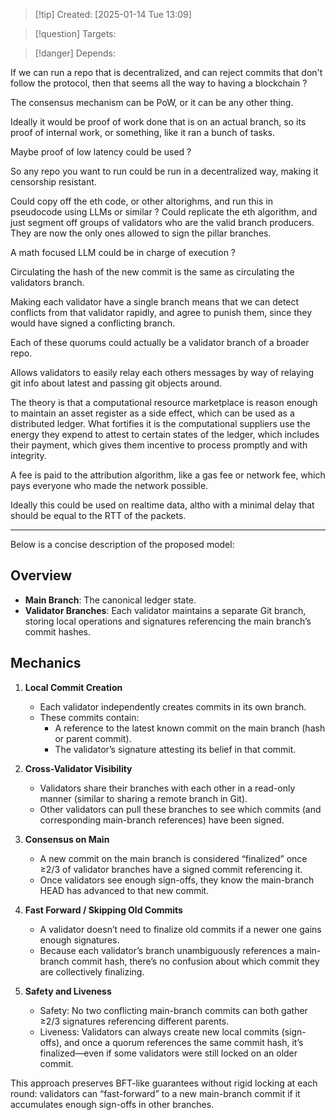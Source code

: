 
>[!tip] Created: [2025-01-14 Tue 13:09]

>[!question] Targets: 

>[!danger] Depends: 

If we can run a repo that is decentralized, and can reject commits that don't follow the protocol, then that seems all the way to having a blockchain ?

The consensus mechanism can be PoW, or it can be any other thing.

Ideally it would be proof of work done that is on an actual branch, so its proof of internal work, or something, like it ran a bunch of tasks.

Maybe proof of low latency could be used ?

So any repo you want to run could be run in a decentralized way, making it censorship resistant.

Could copy off the eth code, or other altorighms, and run this in pseudocode using LLMs or similar ?
Could replicate the eth algorithm, and just segment off groups of validators who are the valid branch producers.  They are now the only ones allowed to sign the pillar branches.

A math focused LLM could be in charge of execution ?

Circulating the hash of the new commit is the same as circulating the validators branch.

Making each validator have a single branch means that we can detect conflicts from that validator rapidly, and agree to punish them, since they would have signed a conflicting branch.

Each of these quorums could actually be a validator branch of a broader repo.

Allows validators to easily relay each others messages by way of relaying git info about latest and passing git objects around.

The theory is that a computational resource marketplace is reason enough to maintain an asset register as a side effect, which can be used as a distributed ledger.  What fortifies it is the computational suppliers use the energy they expend to attest to certain states of the ledger, which includes their payment, which gives them incentive to process promptly and with integrity.

A fee is paid to the attribution algorithm, like a gas fee or network fee, which pays everyone who made the network possible.

Ideally this could be used on realtime data, altho with a minimal delay that should be equal to the RTT of the packets.

---
Below is a concise description of the proposed model:

## Overview

- **Main Branch**: The canonical ledger state.
- **Validator Branches**: Each validator maintains a separate Git branch, storing local operations and signatures referencing the main branch’s commit hashes.

## Mechanics

1. **Local Commit Creation**
    
    - Each validator independently creates commits in its own branch.
    - These commits contain:
        - A reference to the latest known commit on the main branch (hash or parent commit).
        - The validator’s signature attesting its belief in that commit.
2. **Cross-Validator Visibility**
    
    - Validators share their branches with each other in a read-only manner (similar to sharing a remote branch in Git).
    - Other validators can pull these branches to see which commits (and corresponding main-branch references) have been signed.
3. **Consensus on Main**
    
    - A new commit on the main branch is considered “finalized” once ≥2/3 of validator branches have a signed commit referencing it.
    - Once validators see enough sign-offs, they know the main-branch HEAD has advanced to that new commit.
4. **Fast Forward / Skipping Old Commits**
    
    - A validator doesn’t need to finalize old commits if a newer one gains enough signatures.
    - Because each validator’s branch unambiguously references a main-branch commit hash, there’s no confusion about which commit they are collectively finalizing.
5. **Safety and Liveness**
    
    - Safety: No two conflicting main-branch commits can both gather ≥2/3 signatures referencing different parents.
    - Liveness: Validators can always create new local commits (sign-offs), and once a quorum references the same commit hash, it’s finalized—even if some validators were still locked on an older commit.

This approach preserves BFT-like guarantees without rigid locking at each round: validators can “fast-forward” to a new main-branch commit if it accumulates enough sign-offs in other branches.